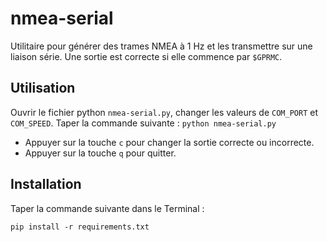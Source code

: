 # nmea-serial

Utilitaire pour générer des trames NMEA à 1 Hz et les transmettre sur une liaison série.
Une sortie est correcte si elle commence par `$GPRMC`.

## Utilisation

Ouvrir le fichier python `nmea-serial.py`, changer les valeurs de `COM_PORT` et `COM_SPEED`.
Taper la commande suivante :
`python nmea-serial.py`

* Appuyer sur la touche `c` pour changer la sortie correcte ou incorrecte.
* Appuyer sur la touche `q` pour quitter.

## Installation

Taper la commande suivante dans le Terminal :

`pip install -r requirements.txt`